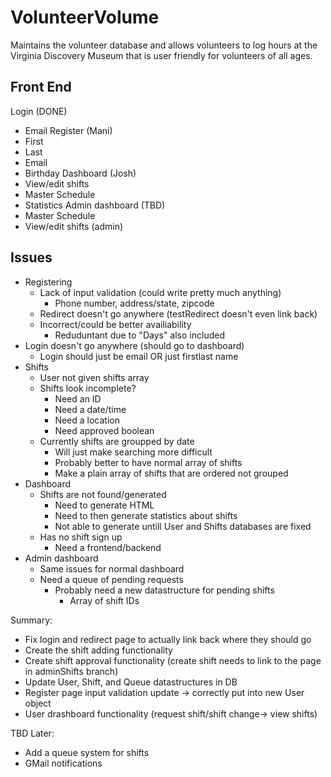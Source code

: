 # VolunteerVolume
Maintains the volunteer database and allows volunteers to log hours at the Virginia Discovery Museum that is user friendly for volunteers of all ages. 

## Front End

Login (DONE)
- Email
Register (Mani)
- First
- Last
- Email
- Birthday
Dashboard (Josh)
- View/edit shifts
- Master Schedule
- Statistics
Admin dashboard (TBD)
- Master Schedule
- View/edit shifts (admin)

## Issues

- Registering
    - Lack of input validation (could write pretty much anything)
        - Phone number, address/state, zipcode
    - Redirect doesn't go anywhere (testRedirect doesn't even link back)
    - Incorrect/could be better availiability
        - Reduduntant due to "Days" also included
- Login doesn't go anywhere (should go to dashboard)
    - Login should just be email OR just firstlast name
- Shifts
    - User not given shifts array
    - Shifts look incomplete?
        - Need an ID
        - Need a date/time
        - Need a location
        - Need approved boolean
    - Currently shifts are groupped by date
        - Will just make searching more difficult
        - Probably better to have normal array of shifts
        - Make a plain array of shifts that are ordered not grouped
- Dashboard
    - Shifts are not found/generated
        - Need to generate HTML
        - Need to then generate statistics about shifts
        - Not able to generate untill User and Shifts databases are fixed
    - Has no shift sign up
        - Need a frontend/backend
- Admin dashboard
    - Same issues for normal dashboard
    - Need a queue of pending requests
        - Probably need a new datastructure for pending shifts
            - Array of shift IDs

Summary:
- Fix login and redirect page to actually link back where they should go
- Create the shift adding functionality
- Create shift approval functionality (create shift needs to link to the page in adminShifts branch)
- Update User, Shift, and Queue datastructures in DB
- Register page input validation update -> correctly put into new User object
- User drashboard functionality (request shift/shift change-> view shifts)

TBD Later:
- Add a queue system for shifts
- GMail notifications
